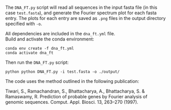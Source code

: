 
The `DNA_FT.py` script will read all sequences in the input fasta file (in this case `test.fasta`), and generate the Fourier spectrum plot for each fasta entry. The plots for each entry are saved as `.png` files in the output directory specified with `-o`. 

All dependencies are included in the `dna_ft.yml` file.     
Build and activate the conda environment: 
```
conda env create -f dna_ft.yml 
conda activate dna_ft
```
Then run the `DNA_FT.py` script:
```
python python DNA_FT.py -i test.fasta -o ./output/
```

The code uses the method outlined in the following publication:    

Tiwari, S., Ramachandran, S., Bhattacharya, A., Bhattacharya, S. & Ramaswamy, R. Prediction of probable genes by Fourier analysis of genomic sequences. Comput. Appl. Biosci. 13, 263–270 (1997).
